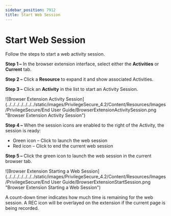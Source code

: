 ```yaml
---
sidebar_position: 7912
title: Start Web Session
---
```


# Start Web Session

Follow the steps to start a web activity session.

**Step 1 –** In the browser extension interface, select either the **Activities** or **Current** tab.

**Step 2 –** Click a **Resource** to expand it and show associated Activities.

**Step 3 –** Click an **Activity** in the list to start an Activity Session.

![Browser Extension Activity Session](../../../../../../../static/images/PrivilegeSecure_4.2/Content/Resources/Images/PrivilegeSecure/End User Guide/BrowserExtensionActivitySession.png "Browser Extension Activity Session")

**Step 4 –** When the session icons are enabled to the right of the Activity, the session is ready:

* Green icon – Click to launch the web session
* Red icon – Click to end the current web session

**Step 5 –** Click the green icon to launch the web session in the current browser tab.

![Browser Extension Starting a Web Session](../../../../../../../static/images/PrivilegeSecure_4.2/Content/Resources/Images/PrivilegeSecure/End User Guide/BrowserExtensionStartSession.png "Browser Extension Starting a Web Session")

A count-down timer indicates how much time is remaining for the web session. A REC icon will be overlayed on the extension if the current page is being recorded.